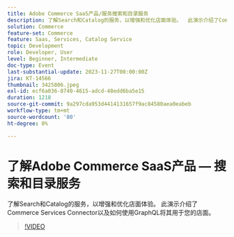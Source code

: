 ```yaml
---
title: Adobe Commerce SaaS产品/服务搜索和目录服务
description: 了解Search和Catalog的服务，以增强和优化店面体验。  此演示介绍了Commerce Services Connector以及如何使用GraphQL将其用于您的店面。
solution: Commerce
feature-set: Commerce
feature: Saas, Services, Catalog Service
topic: Development
role: Developer, User
level: Beginner, Intermediate
doc-type: Event
last-substantial-update: 2023-11-27T00:00:00Z
jira: KT-14566
thumbnail: 3425806.jpeg
exl-id: ecf6a036-8740-4615-adcd-48edd6ba5e15
duration: 1218
source-git-commit: 9a297cda953d4414131657f9ac84580aea0eabeb
workflow-type: tm+mt
source-wordcount: '80'
ht-degree: 0%

---
```


# 了解Adobe Commerce SaaS产品 — 搜索和目录服务

了解Search和Catalog的服务，以增强和优化店面体验。  此演示介绍了Commerce Services Connector以及如何使用GraphQL将其用于您的店面。

>[!VIDEO](https://video.tv.adobe.com/v/3454746/?learn=on&captions=chi_hans)
